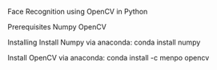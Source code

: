 Face Recognition using OpenCV in Python

Prerequisites
Numpy
OpenCV

Installing
Install Numpy via anaconda: conda install numpy

Install OpenCV via anaconda: conda install -c menpo opencv
